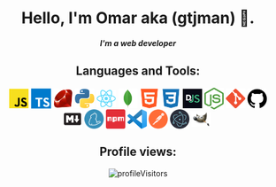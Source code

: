 <div align="center">

# Hello, I'm Omar aka (gtjman) 👋.

##### I'm a web developer

</div>
<div align="center">

## Languages and Tools:

<img align="center" alt="JavaScript" width="35px" src="./assets/javascript.png" />
<img align="center" alt="TypeScript" width="37px" src="./assets/typescript.png" />
<img align="center" alt="Ruby" width="35px" src="./assets/ruby.png" />
<img align="center" alt="Python" width="35x" src="./assets/python.png" /> 
<img align="center" alt="React.js" width="35x" src="./assets/react.png" /> 
<img align="center" alt="MongoDb" width="35px" src="./assets/mongodb.png" /> 
<img align="center" alt="Html" width="35px" src="./assets/html5.png" /> 
<img align="center" alt="CSS" width="35px" src="./assets/css3.png" /> 
<img align="center" alt="Discord.js" width="35px" src="./assets/djs.png" /> 
<img align="center" alt="Node.js" width="35px" src="./assets/nodejs.png" /> 
<img align="center" alt="Git" width="35px" src="./assets/git.png" /> 
<img align="center" alt="Github" width="35px" src="./assets/github.png" /> 
<img align="center" alt="Markdown" width="35px" src="./assets/markdown.png" /> 
<img align="center" alt="Yarn" width="35px" src="./assets/yarn.png" />
<img align="center" alt="Npm" width="35px" src="./assets/npm.png" />
<img align="center" alt="Vscode" width="35px" src="./assets/vscode.png" />
<img align="center" alt="Postman" width="35px" src="./assets/postman.png" />
<img align="center" alt="Electron.js" width="35px" src="./assets/electronjs.png" />
<img align="center" alt="Gimp" width="35px" src="./assets/gimp.png" />
<img align="center" alt="" width="35px" src="./assets/" />

## Profile views:

![profileVisitors](https://profile-counter.glitch.me/gtjman/count.svg)

</div>
